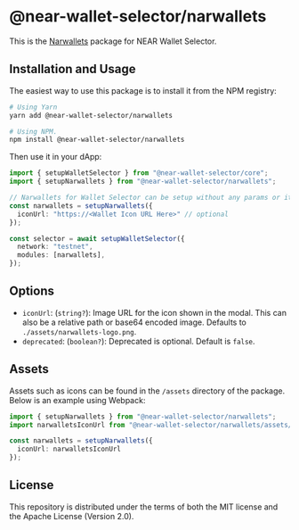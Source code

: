 # @near-wallet-selector/narwallets

This is the [Narwallets](https://chrome.google.com/webstore/detail/narwallets-v4/lkpeokpdkmcdaiadpmnnpimlgmdobkdj) package for NEAR Wallet Selector.

## Installation and Usage

The easiest way to use this package is to install it from the NPM registry:

```bash
# Using Yarn
yarn add @near-wallet-selector/narwallets

# Using NPM.
npm install @near-wallet-selector/narwallets
```

Then use it in your dApp:

```ts
import { setupWalletSelector } from "@near-wallet-selector/core";
import { setupNarwallets } from "@near-wallet-selector/narwallets";

// Narwallets for Wallet Selector can be setup without any params or it can take few optional params, see options below.
const narwallets = setupNarwallets({
  iconUrl: "https://<Wallet Icon URL Here>" // optional
});

const selector = await setupWalletSelector({
  network: "testnet",
  modules: [narwallets],
});
```

## Options

- `iconUrl`: (`string?`): Image URL for the icon shown in the modal. This can also be a relative path or base64 encoded image. Defaults to `./assets/narwallets-logo.png`.
- `deprecated`: (`boolean?`): Deprecated is optional. Default is `false`.

## Assets

Assets such as icons can be found in the `/assets` directory of the package. Below is an example using Webpack:

```ts
import { setupNarwallets } from "@near-wallet-selector/narwallets";
import narwalletsIconUrl from "@near-wallet-selector/narwallets/assets/narwallets-icon.png";

const narwallets = setupNarwallets({
  iconUrl: narwalletsIconUrl
});
```

## License

This repository is distributed under the terms of both the MIT license and the Apache License (Version 2.0).
